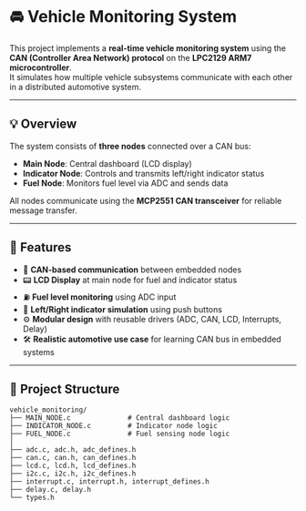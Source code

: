 # 🚘 Vehicle Monitoring System

This project implements a **real-time vehicle monitoring system** using the **CAN (Controller Area Network) protocol** on the **LPC2129 ARM7 microcontroller**.  
It simulates how multiple vehicle subsystems communicate with each other in a distributed automotive system.

---

## 💡 Overview

The system consists of **three nodes** connected over a CAN bus:

- **Main Node**: Central dashboard (LCD display)  
- **Indicator Node**: Controls and transmits left/right indicator status  
- **Fuel Node**: Monitors fuel level via ADC and sends data  

All nodes communicate using the **MCP2551 CAN transceiver** for reliable message transfer.

---

## 🔧 Features

- 📡 **CAN-based communication** between embedded nodes  
- 📟 **LCD Display** at main node for fuel and indicator status  
- ⛽ **Fuel level monitoring** using ADC input  
- 🚦 **Left/Right indicator simulation** using push buttons  
- ⚙️ **Modular design** with reusable drivers (ADC, CAN, LCD, Interrupts, Delay)  
- 🛠 **Realistic automotive use case** for learning CAN bus in embedded systems  

---

## 🧩 Project Structure

```plaintext
vehicle_monitoring/
├── MAIN_NODE.c              # Central dashboard logic
├── INDICATOR_NODE.c         # Indicator node logic
├── FUEL_NODE.c              # Fuel sensing node logic
│
├── adc.c, adc.h, adc_defines.h
├── can.c, can.h, can_defines.h
├── lcd.c, lcd.h, lcd_defines.h
├── i2c.c, i2c.h, i2c_defines.h
├── interrupt.c, interrupt.h, interrupt_defines.h
├── delay.c, delay.h
└── types.h
